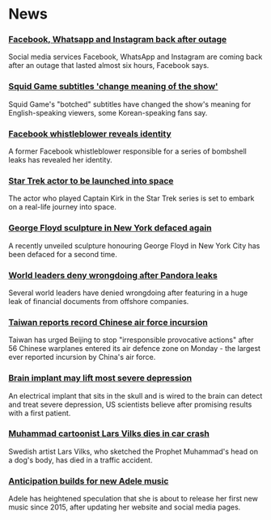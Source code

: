 # News
### [Facebook, Whatsapp and Instagram back after outage](https://www.bbc.com/news/technology-58793174)
Social media services Facebook, WhatsApp and Instagram are coming back after an outage that lasted almost six hours, Facebook says. 
### [Squid Game subtitles 'change meaning of the show'](https://www.bbc.com/news/world-asia-58787264)
Squid Game's "botched" subtitles have changed the show's meaning for English-speaking viewers, some Korean-speaking fans say.
### [Facebook whistleblower reveals identity](https://www.bbc.com/news/technology-58784615)
A former Facebook whistleblower responsible for a series of bombshell leaks has revealed her identity. 
### [Star Trek actor to be launched into space](https://www.bbc.com/news/world-us-canada-58792761)
The actor who played Captain Kirk in the Star Trek series is set to embark on a real-life journey into space.
### [George Floyd sculpture in New York defaced again](https://www.bbc.com/news/world-us-canada-58792829)
A recently unveiled sculpture honouring George Floyd in New York City has been defaced for a second time.
### [World leaders deny wrongdoing after Pandora leaks](https://www.bbc.com/news/world-58791586)
Several world leaders have denied wrongdoing after featuring in a huge leak of financial documents from offshore companies.
### [Taiwan reports record Chinese air force incursion](https://www.bbc.com/news/world-asia-58794094)
Taiwan has urged Beijing to stop "irresponsible provocative actions" after 56 Chinese warplanes entered its air defence zone on Monday - the largest ever reported incursion by China's air force.
### [Brain implant may lift most severe depression](https://www.bbc.com/news/health-58719089)
An electrical implant that sits in the skull and is wired to the brain can detect and treat severe depression, US scientists believe after promising results with a first patient. 
### [Muhammad cartoonist Lars Vilks dies in car crash](https://www.bbc.com/news/world-europe-58783998)
Swedish artist Lars Vilks, who sketched the Prophet Muhammad's head on a dog's body, has died in a traffic accident. 
### [Anticipation builds for new Adele music](https://www.bbc.com/news/entertainment-arts-58795069)
Adele has heightened speculation that she is about to release her first new music since 2015, after updating her website and social media pages.
